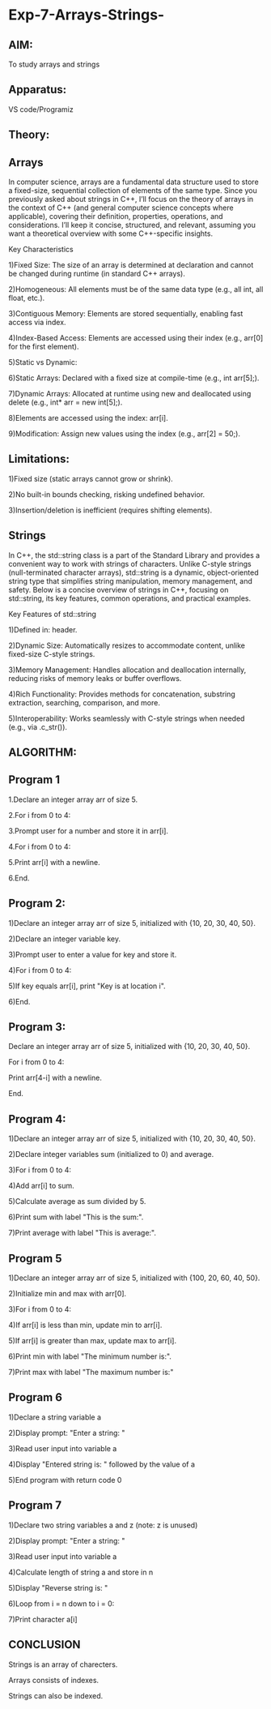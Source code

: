 # Exp-7-Arrays-Strings-

## AIM:
To study arrays and strings

## Apparatus:
VS code/Programiz

## Theory:

## Arrays

In computer science, arrays are a fundamental data structure used to store a fixed-size, sequential collection of elements of the same type. Since you previously asked about strings in C++, I’ll focus on the theory of arrays in the context of C++ (and general computer science concepts where applicable), covering their definition, properties, operations, and considerations. I’ll keep it concise, structured, and relevant, assuming you want a theoretical overview with some C++-specific insights.

Key Characteristics

1)Fixed Size: The size of an array is determined at declaration and cannot be changed during runtime (in standard C++ arrays).

2)Homogeneous: All elements must be of the same data type (e.g., all int, all float, etc.).

3)Contiguous Memory: Elements are stored sequentially, enabling fast access via index.

4)Index-Based Access: Elements are accessed using their index (e.g., arr[0] for the first element).

5)Static vs Dynamic:

6)Static Arrays: Declared with a fixed size at compile-time (e.g., int arr[5];).

7)Dynamic Arrays: Allocated at runtime using new and deallocated using delete (e.g., int* arr = new int[5];).

8)Elements are accessed using the index: arr[i].

9)Modification: Assign new values using the index (e.g., arr[2] = 50;).

## Limitations:

1)Fixed size (static arrays cannot grow or shrink).

2)No built-in bounds checking, risking undefined behavior.

3)Insertion/deletion is inefficient (requires shifting elements).

## Strings

In C++, the std::string class is a part of the Standard Library and provides a convenient way to work with strings of characters. Unlike C-style strings (null-terminated character arrays), std::string is a dynamic, object-oriented string type that simplifies string manipulation, memory management, and safety. Below is a concise overview of strings in C++, focusing on std::string, its key features, common operations, and practical examples.

Key Features of std::string

1)Defined in: <string> header.

2)Dynamic Size: Automatically resizes to accommodate content, unlike fixed-size C-style strings.

3)Memory Management: Handles allocation and deallocation internally, reducing risks of memory leaks or buffer overflows.

4)Rich Functionality: Provides methods for concatenation, substring extraction, searching, comparison, and more.

5)Interoperability: Works seamlessly with C-style strings when needed (e.g., via .c_str()).

## ALGORITHM:

## Program 1

1.Declare an integer array arr of size 5.

2.For i from 0 to 4:

3.Prompt user for a number and store it in arr[i].

4.For i from 0 to 4:

5.Print arr[i] with a newline.

6.End.

## Program 2:

1)Declare an integer array arr of size 5, initialized with {10, 20, 30, 40, 50}.

2)Declare an integer variable key.

3)Prompt user to enter a value for key and store it.

4)For i from 0 to 4:

5)If key equals arr[i], print "Key is at location i".

6)End.

## Program 3:

Declare an integer array arr of size 5, initialized with {10, 20, 30, 40, 50}.

For i from 0 to 4:

Print arr[4-i] with a newline.

End.

## Program 4:

1)Declare an integer array arr of size 5, initialized with {10, 20, 30, 40, 50}.

2)Declare integer variables sum (initialized to 0) and average.

3)For i from 0 to 4:

4)Add arr[i] to sum.

5)Calculate average as sum divided by 5.

6)Print sum with label "This is the sum:".

7)Print average with label "This is average:".

## Program 5

1)Declare an integer array arr of size 5, initialized with {100, 20, 60, 40, 50}.

2)Initialize min and max with arr[0].

3)For i from 0 to 4:

4)If arr[i] is less than min, update min to arr[i].

5)If arr[i] is greater than max, update max to arr[i].

6)Print min with label "The minimum number is:".

7)Print max with label "The maximum number is:"

## Program 6

1)Declare a string variable a

2)Display prompt: "Enter a string: "

3)Read user input into variable a

4)Display "Entered string is: " followed by the value of a

5)End program with return code 0

## Program 7

1)Declare two string variables a and z (note: z is unused)

2)Display prompt: "Enter a string: "

3)Read user input into variable a

4)Calculate length of string a and store in n

5)Display "Reverse string is: "

6)Loop from i = n down to i = 0:

7)Print character a[i]

## CONCLUSION

Strings is an array of charecters.

Arrays consists of indexes.

Strings can also be indexed.














